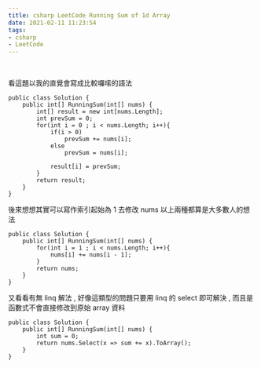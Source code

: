 ```yaml
---
title: csharp LeetCode Running Sum of 1d Array
date: 2021-02-11 11:23:54
tags:
- csharp
- LeetCode
---
```

&nbsp;
<!-- more -->

看這題以我的直覺會寫成比較囉嗦的語法
```
public class Solution {
    public int[] RunningSum(int[] nums) {
        int[] result = new int[nums.Length];
        int prevSum = 0;
        for(int i = 0 ; i < nums.Length; i++){
            if(i > 0)
                prevSum += nums[i];
            else
                prevSum = nums[i];
            
            result[i] = prevSum;
        }
        return result;
    }
}
```
後來想想其實可以寫作索引起始為 1 去修改 nums
以上兩種都算是大多數人的想法
```
public class Solution {
    public int[] RunningSum(int[] nums) {
        for(int i = 1 ; i < nums.Length; i++){
            nums[i] += nums[i - 1];
        }
        return nums;
    }
}
```
又看看有無 linq 解法 , 好像這類型的問題只要用 linq 的 select 即可解決 , 而且是函數式不會直接修改到原始 array 資料
```
public class Solution {
    public int[] RunningSum(int[] nums) {
        int sum = 0;
        return nums.Select(x => sum += x).ToArray();
    }
}
```
